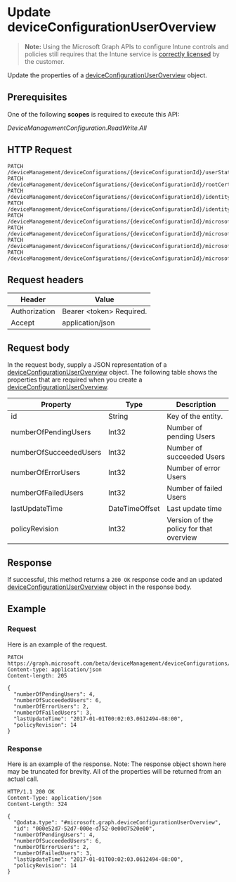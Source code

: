 ﻿# Update deviceConfigurationUserOverview

> **Note:** Using the Microsoft Graph APIs to configure Intune controls and policies still requires that the Intune service is [correctly licensed](https://go.microsoft.com/fwlink/?linkid=839381) by the customer.

Update the properties of a [deviceConfigurationUserOverview](../resources/intune_deviceconfig_deviceconfigurationuseroverview.md) object.
## Prerequisites
One of the following **scopes** is required to execute this API:

*DeviceManagementConfiguration.ReadWrite.All*
## HTTP Request
<!-- {
  "blockType": "ignored"
}
-->
```http
PATCH /deviceManagement/deviceConfigurations/{deviceConfigurationId}/userStatusOverview/
PATCH /deviceManagement/deviceConfigurations/{deviceConfigurationId}/rootCertificate//userStatusOverview/
PATCH /deviceManagement/deviceConfigurations/{deviceConfigurationId}/identityCertificate//userStatusOverview/
PATCH /deviceManagement/deviceConfigurations/{deviceConfigurationId}/identityCertificate//rootCertificate//userStatusOverview/
PATCH /deviceManagement/deviceConfigurations/{deviceConfigurationId}/microsoft.graph.iosScepCertificateProfile/rootCertificate//userStatusOverview/
PATCH /deviceManagement/deviceConfigurations/{deviceConfigurationId}/microsoft.graph.macOSScepCertificateProfile/rootCertificate//userStatusOverview/
PATCH /deviceManagement/deviceConfigurations/{deviceConfigurationId}/microsoft.graph.windows81SCEPCertificateProfile/rootCertificate//userStatusOverview/
PATCH /deviceManagement/deviceConfigurations/{deviceConfigurationId}/microsoft.graph.windowsPhone81VpnConfiguration/identityCertificate//userStatusOverview/
```

## Request headers
|Header|Value|
|---|---|
|Authorization|Bearer &lt;token&gt; Required.|
|Accept|application/json|

## Request body
In the request body, supply a JSON representation of a [deviceConfigurationUserOverview](../resources/intune_deviceconfig_deviceconfigurationuseroverview.md) object.
The following table shows the properties that are required when you create a [deviceConfigurationUserOverview](../resources/intune_deviceconfig_deviceconfigurationuseroverview.md).

|Property|Type|Description|
|---|---|---|
|id|String|Key of the entity.|
|numberOfPendingUsers|Int32|Number of pending Users|
|numberOfSucceededUsers|Int32|Number of succeeded Users|
|numberOfErrorUsers|Int32|Number of error Users|
|numberOfFailedUsers|Int32|Number of failed Users|
|lastUpdateTime|DateTimeOffset|Last update time|
|policyRevision|Int32|Version of the policy for that overview|



## Response
If successful, this method returns a `200 OK` response code and an updated [deviceConfigurationUserOverview](../resources/intune_deviceconfig_deviceconfigurationuseroverview.md) object in the response body.

## Example
### Request
Here is an example of the request.
```http
PATCH https://graph.microsoft.com/beta/deviceManagement/deviceConfigurations/{deviceConfigurationId}/userStatusOverview/
Content-type: application/json
Content-length: 205

{
  "numberOfPendingUsers": 4,
  "numberOfSucceededUsers": 6,
  "numberOfErrorUsers": 2,
  "numberOfFailedUsers": 3,
  "lastUpdateTime": "2017-01-01T00:02:03.0612494-08:00",
  "policyRevision": 14
}
```

### Response
Here is an example of the response. Note: The response object shown here may be truncated for brevity. All of the properties will be returned from an actual call.
```http
HTTP/1.1 200 OK
Content-Type: application/json
Content-Length: 324

{
  "@odata.type": "#microsoft.graph.deviceConfigurationUserOverview",
  "id": "000e52d7-52d7-000e-d752-0e00d7520e00",
  "numberOfPendingUsers": 4,
  "numberOfSucceededUsers": 6,
  "numberOfErrorUsers": 2,
  "numberOfFailedUsers": 3,
  "lastUpdateTime": "2017-01-01T00:02:03.0612494-08:00",
  "policyRevision": 14
}
```



